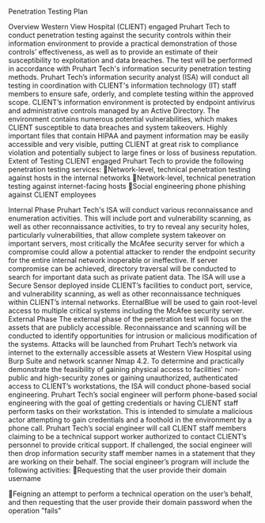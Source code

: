 Penetration Testing Plan 

Overview
Western View Hospital (CLIENT) engaged Pruhart Tech to conduct penetration testing against the security controls within their information environment to provide a practical demonstration of those controls’ effectiveness, as well as to provide an estimate of their susceptibility to exploitation and data breaches. The test will be performed in accordance with Pruhart Tech's information security penetration testing methods. Pruhart Tech’s information security analyst (ISA) will conduct all testing in coordination with CLIENT's information technology (IT) staff members to ensure safe, orderly, and complete testing within the approved scope. CLIENT’s information environment is protected by endpoint antivirus and administrative controls managed by an Active Directory. The environment contains numerous potential vulnerabilities, which makes CLIENT susceptible to data breaches and system takeovers. Highly important files that contain HIPAA and payment information may be easily accessible and very visible, putting CLIENT at great risk to compliance violation and potentially subject to large fines or loss of business reputation.
Extent of Testing
CLIENT engaged Pruhart Tech to provide the following penetration testing services:
Network-level, technical penetration testing against hosts in the internal networks
Network-level, technical penetration testing against internet-facing hosts
Social engineering phone phishing against CLIENT employees

Internal Phase
Pruhart Tech's ISA will conduct various reconnaissance and enumeration activities. This will include port and vulnerability scanning, as well as other reconnaissance activities, to try to reveal any security holes, particularly vulnerabilities, that allow complete system takeover on important servers, most critically the McAfee security server for which a compromise could allow a potential attacker to render the endpoint security for the entire internal network inoperable or ineffective. If server compromise can be achieved, directory traversal will be conducted to search for important data such as private patient data. The ISA will use a Secure Sensor deployed inside CLIENT’s facilities to conduct port, service, and vulnerability scanning, as well as other reconnaissance techniques within CLIENT’s internal networks. EternalBlue will be used to gain root-level access to multiple critical systems including the McAfee security server. 
External Phase
The external phase of the penetration test will focus on the assets that are publicly accessible. Reconnaissance and scanning will be conducted to identify opportunities for intrusion or malicious modification of the systems. Attacks will be launched from Pruhart Tech’s network via internet to the externally accessible assets at Western View Hospital using Burp Suite and network scanner Nmap 4.2.
To determine and practically demonstrate the feasibility of gaining physical access to facilities' non-public and high-security zones or gaining unauthorized, authenticated access to CLIENT’s workstations, the ISA will conduct phone-based social engineering. Pruhart Tech’s social engineer will perform phone-based social engineering with the goal of getting credentials or having CLIENT staff perform tasks on their workstation. This is intended to simulate a malicious actor attempting to gain credentials and a foothold in the environment by a phone call. Pruhart Tech’s social engineer will call CLIENT staff members claiming to be a technical support worker authorized to contact CLIENT’s personnel to provide critical support. If challenged, the social engineer will then drop information security staff member names in a statement that they are working on their behalf. The social engineer’s program will include the following activities:
Requesting that the user provide their domain username

Feigning an attempt to perform a technical operation on the user’s behalf, and then requesting that the user provide their domain password when the operation "fails"
